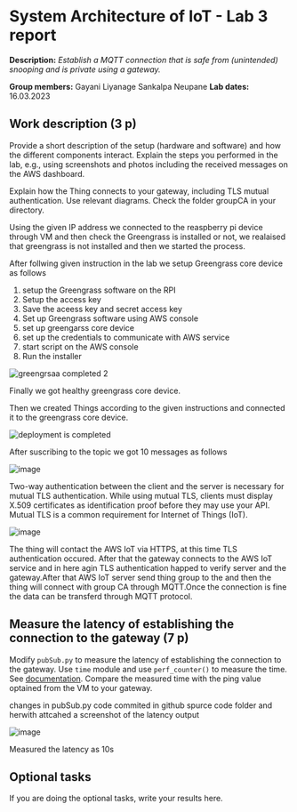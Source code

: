 # System Architecture of IoT - Lab 3 report

**Description:** _Establish a MQTT connection that is safe from (unintended) snooping and is private using a gateway._

**Group members:** Gayani Liyanage Sankalpa Neupane 
**Lab dates:**  16.03.2023

## Work description (3 p)

Provide a short description of the setup (hardware and software) and how the different components interact. Explain the steps you performed in the lab, e.g., using screenshots and photos including the received messages on the AWS dashboard.

Explain how the Thing connects to your gateway, including TLS mutual authentication. Use relevant diagrams. Check the folder groupCA in your directory. 

Using the given IP address we connected to the reaspberry pi device through VM and then check the Greengrass is installed or not, we realaised that greengrass is not installed and then we started the process.

After follwing given instruction in the lab we setup Greengrass core device as follows

1. setup the Greengrass software on the RPI
2. Setup the access key
3. Save the aceess key and secret access key 
4. Set up Greengrass software using AWS console 
5. set up greengarss core device
6. set up the credentials to communicate with AWS service
7. start script on the AWS console
8. Run the installer

![greengrsaa completed 2](https://user-images.githubusercontent.com/100039767/226163274-dee03233-e4a4-4c80-ab73-fc5c52ec7f9e.jpg)

Finally we got healthy greengrass core device.

Then we created Things according to the given instructions and connected it to the greengrass core device.

![deployment is completed](https://user-images.githubusercontent.com/100039767/226166836-f36ee938-0ae0-4023-a71f-6ff4bfa25337.jpg)

After suscribing to the topic we got 10 messages as follows

![image](https://user-images.githubusercontent.com/100039767/226171777-45a66090-75cb-4a5a-b818-c7ede1a66ddd.png)

Two-way authentication between the client and the server is necessary for mutual TLS authentication. While using mutual TLS, clients must display X.509 certificates as identification proof before they may use your API. Mutual TLS is a common requirement for Internet of Things (IoT).

![image](https://user-images.githubusercontent.com/100039767/226176111-71ef80ff-bc63-4116-9277-208e39e81b59.png)

The thing will contact the AWS IoT via HTTPS, at this time TLS authentication occured. After that the gateway connects to the AWS IoT service and in here agin TLS authentication happed to verify server and the gateway.After that AWS IoT server send thing group to the and then the thing will connect with group CA through MQTT.Once the connection is fine the data can be transferd through MQTT protocol.

## Measure the latency of establishing the connection to the gateway (7 p)

Modify `pubSub.py` to measure the latency of establishing the connection to the gateway. Use `time`
   module and use `perf_counter()` to measure the time. See
   [documentation](https://docs.python.org/3/library/time.html#time.perf_counter). Compare the measured time with the ping value optained from the VM to your gateway. 

changes in pubSub.py code commited in github spurce code folder and herwith attcahed a screenshot of the latency output

![image](https://user-images.githubusercontent.com/100039767/226171863-23477881-2a42-4459-ad54-e4c5167676ad.png)

Measured the latency as 10s

## Optional tasks

If you are doing the optional tasks, write your results here.
